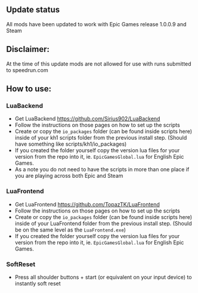 ## Update status
All mods have been updated to work with Epic Games release 1.0.0.9 and Steam

## Disclaimer:
At the time of this update mods are not allowed for use with runs submitted to speedrun.com

## How to use:

### LuaBackend
- Get LuaBackend https://github.com/Sirius902/LuaBackend
- Follow the instructions on those pages on how to set up the scripts
- Create or copy the `io_packages` folder (can be found inside scripts here) inside of your kh1 scripts folder from the previous install step. (Should have something like scripts/kh1/io_packages)
- If you created the folder yourself copy the version lua files for your version from the repo into it, ie. `EpicGamesGlobal.lua` for English Epic Games.
- As a note you do not need to have the scripts in more than one place if you are playing across both Epic and Steam

### LuaFrontend
- Get LuaFrontend https://github.com/TopazTK/LuaFrontend
- Follow the instructions on those pages on how to set up the scripts
- Create or copy the `io_packages` folder (can be found inside scripts here) inside of your LuaFrontend folder from the previous install step. (Should be on the same level as the `LuaFrontend.exe`)
- If you created the folder yourself copy the version lua files for your version from the repo into it, ie. `EpicGamesGlobal.lua` for English Epic Games.

### SoftReset
- Press all shoulder buttons + start (or equivalent on your input device) to instantly soft reset
